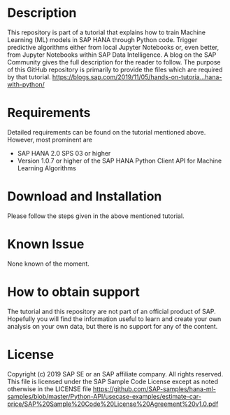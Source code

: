 # Description
This repository is part of a tutorial that explains how to train Machine Learning (ML) models in SAP HANA through Python code. Trigger predictive algorithms either from local Jupyter Notebooks or, even better, from Jupyter Notebooks within SAP Data Intelligence.
A blog on the SAP Community gives the full description for the reader to follow. The purpose of this GitHub repository is primarily to provide the files which are required by that tutorial.
https://blogs.sap.com/2019/11/05/hands-on-tutoria…hana-with-python/

# Requirements
Detailed requirements can be found on the tutorial mentioned above. However, most prominent are
-  SAP HANA 2.0 SPS 03 or higher
-  Version 1.0.7 or higher of the SAP HANA Python Client API for Machine Learning Algorithms

# Download and Installation
Please follow the steps given in the above mentioned tutorial.

# Known Issue
None known of the moment.

# How to obtain support
The tutorial and this repository are not part of an official product of SAP. Hopefully you will find the information useful to learn and create your own analysis on your own data, but there is no support for any of the content.

# License
Copyright (c) 2019 SAP SE or an SAP affiliate company. All rights reserved.
This file is licensed under the SAP Sample Code License except as noted otherwise in the LICENSE file 
https://github.com/SAP-samples/hana-ml-samples/blob/master/Python-API/usecase-examples/estimate-car-price/SAP%20Sample%20Code%20License%20Agreement%20v1.0.pdf
